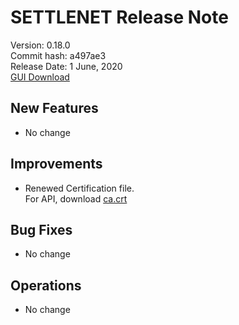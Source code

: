 # SETTLENET Release Note
Version: 0.18.0  
Commit hash:  a497ae3   
Release Date:  1 June, 2020     
[GUI Download](https://github.com/cryptogarageinc/settlenet-uitest/releases/tag/0.18.0-demo+a497ae3)

## New Features
* No change  

## Improvements
* Renewed Certification file.   
For API, download [ca.crt](https://github.com/cryptogarageinc/settlenet-uitest/releases/download/0.18.0-demo%2Ba497ae3/ca.crt.zip)



## Bug Fixes
* No change

## Operations
* No change
